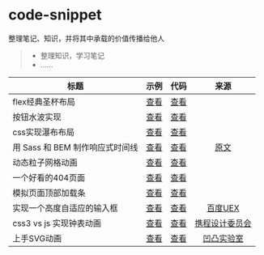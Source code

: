 # code-snippet

整理笔记、知识，并将其中承载的价值传播给他人

> * 整理知识，学习笔记
> * ......

| 标题        | 示例   |  代码  | 来源 |
| --------   | -----:  | :----:  | :----:  |
| flex经典圣杯布局 | [查看](https://arguiwu.github.io/code-snippet/holygrail.html)     | [查看](./docs/holygrail.html)   | |
| 按钮水波实现 | [查看](https://arguiwu.github.io/code-snippet/waves-btn.html)     | [查看](./docs/waves-btn.html)   | |
| css实现瀑布布局 | [查看](https://arguiwu.github.io/code-snippet/m-layout.html)     | [查看](./docs/m-layout.html)   | |
| 用 Sass 和 BEM 制作响应式时间线 | [查看](https://arguiwu.github.io/code-snippet/timeline)     | [查看](./docs/timeline)   | [原文](https://assortment.io/posts/building-responsive-timelines-in-css-sass-bem) |
| 动态粒子网格动画        | [查看](https://arguiwu.github.io/code-snippet/DPMA.html)     | [查看](./docs/DPMA.html)   |  |
| 一个好看的404页面        | [查看](https://arguiwu.github.io/code-snippet/my-404.html)     | [查看](./docs/my-404.html)   |  |
| 模拟页面顶部加载条        | [查看](https://arguiwu.github.io/code-snippet/progress-bar.html)     | [查看](./docs/progress-bar.html)   |  |
| 实现一个高度自适应的输入框        | [查看](https://arguiwu.github.io/code-snippet/autosize.html)     | [查看](./docs/autosize.html)   | [百度UEX](http://eux.baidu.com/blog/2017/08/%E5%AE%9E%E7%8E%B0%E4%B8%80%E4%B8%AA%E9%AB%98%E5%BA%A6%E8%87%AA%E9%80%82%E5%BA%94%E7%9A%84%E8%BE%93%E5%85%A5%E6%A1%86) |
| css3 vs js 实现钟表动画        | [查看](https://arguiwu.github.io/code-snippet/clock.html)     | [查看](./docs/clock.html)   | [携程设计委员会](http://ued.ctrip.com/blog/5459.html) |
| 上手SVG动画        | [查看](https://arguiwu.github.io/code-snippet/svg-demo.html)     | [查看](./docs/svg-demo.html)   | [凹凸实验室](https://aotu.io/notes/2017/05/04/example-for-svg-animation/) |